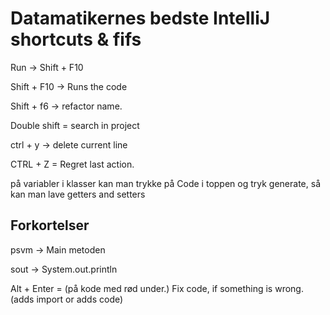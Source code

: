 # Datamatikernes bedste IntelliJ shortcuts & fifs

Run &rightarrow; Shift + F10

Shift + F10 &rightarrow; Runs the code

Shift + f6 &rightarrow; refactor name.

Double shift = search in project

ctrl + y &rightarrow; delete current line

CTRL + Z = Regret last action.

på variabler i klasser kan man trykke på Code i toppen og tryk generate, så kan man lave getters and setters



## Forkortelser 

psvm &rightarrow; Main metoden

sout &rightarrow; System.out.println










Alt + Enter = (på kode med rød under.) Fix code, if something is wrong. (adds import or adds code)
